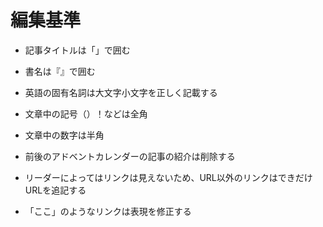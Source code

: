 # 編集基準

- 記事タイトルは「」で囲む
- 書名は『』で囲む
- 英語の固有名詞は大文字小文字を正しく記載する

- 文章中の記号（）！などは全角
- 文章中の数字は半角

- 前後のアドベントカレンダーの記事の紹介は削除する
- リーダーによってはリンクは見えないため、URL以外のリンクはできだけURLを追記する
- 「ここ」のようなリンクは表現を修正する
